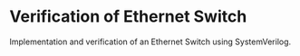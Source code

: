 # Verification of Ethernet Switch

Implementation and verification of an Ethernet Switch using SystemVerilog.
